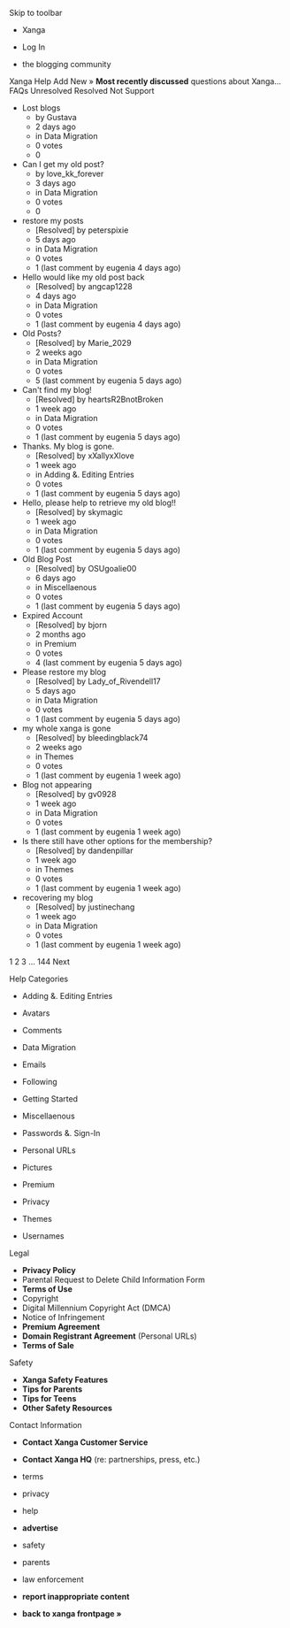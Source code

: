 Skip to toolbar

*   Xanga

*   Log In

*   the blogging community

Xanga Help Add New » **Most recently discussed** questions about Xanga… FAQs Unresolved Resolved Not Support

*   Lost blogs
    *   by Gustava
    *   2 days ago
    *   in Data Migration
    *   0 votes
    *   0
*   Can I get my old post?
    *   by love\_kk\_forever
    *   3 days ago
    *   in Data Migration
    *   0 votes
    *   0
*   restore my posts
    *   \[Resolved\] by peterspixie
    *   5 days ago
    *   in Data Migration
    *   0 votes
    *   1 (last comment by eugenia 4 days ago)
*   Hello would like my old post back
    *   \[Resolved\] by angcap1228
    *   4 days ago
    *   in Data Migration
    *   0 votes
    *   1 (last comment by eugenia 4 days ago)
*   Old Posts?
    *   \[Resolved\] by Marie\_2029
    *   2 weeks ago
    *   in Data Migration
    *   0 votes
    *   5 (last comment by eugenia 5 days ago)
*   Can't find my blog!
    *   \[Resolved\] by heartsR2BnotBroken
    *   1 week ago
    *   in Data Migration
    *   0 votes
    *   1 (last comment by eugenia 5 days ago)
*   Thanks. My blog is gone.
    *   \[Resolved\] by xXallyxXlove
    *   1 week ago
    *   in Adding &. Editing Entries
    *   0 votes
    *   1 (last comment by eugenia 5 days ago)
*   Hello, please help to retrieve my old blog!!
    *   \[Resolved\] by skymagic
    *   1 week ago
    *   in Data Migration
    *   0 votes
    *   1 (last comment by eugenia 5 days ago)
*   Old Blog Post
    *   \[Resolved\] by OSUgoalie00
    *   6 days ago
    *   in Miscellaenous
    *   0 votes
    *   1 (last comment by eugenia 5 days ago)
*   Expired Account
    *   \[Resolved\] by bjorn
    *   2 months ago
    *   in Premium
    *   0 votes
    *   4 (last comment by eugenia 5 days ago)
*   Please restore my blog
    *   \[Resolved\] by Lady\_of\_Rivendell17
    *   5 days ago
    *   in Data Migration
    *   0 votes
    *   1 (last comment by eugenia 5 days ago)
*   my whole xanga is gone
    *   \[Resolved\] by bleedingblack74
    *   2 weeks ago
    *   in Themes
    *   0 votes
    *   1 (last comment by eugenia 1 week ago)
*   Blog not appearing
    *   \[Resolved\] by gv0928
    *   1 week ago
    *   in Data Migration
    *   0 votes
    *   1 (last comment by eugenia 1 week ago)
*   Is there still have other options for the membership?
    *   \[Resolved\] by dandenpillar
    *   1 week ago
    *   in Themes
    *   0 votes
    *   1 (last comment by eugenia 1 week ago)
*   recovering my blog
    *   \[Resolved\] by justinechang
    *   1 week ago
    *   in Data Migration
    *   0 votes
    *   1 (last comment by eugenia 1 week ago)

1 2 3 ... 144 Next

Help Categories

*   Adding &. Editing Entries
*   Avatars
*   Comments
*   Data Migration
*   Emails
*   Following
*   Getting Started
*   Miscellaenous

*   Passwords &. Sign-In
*   Personal URLs
*   Pictures
*   Premium
*   Privacy
*   Themes
*   Usernames

Legal

*   **Privacy Policy**
*   Parental Request to Delete Child Information Form
*   **Terms of Use**
*   Copyright
*   Digital Millennium Copyright Act (DMCA)
*   Notice of Infringement
*   **Premium Agreement**
*   **Domain Registrant Agreement** (Personal URLs)
*   **Terms of Sale**

Safety

*   **Xanga Safety Features**
*   **Tips for Parents**
*   **Tips for Teens**
*   **Other Safety Resources**

Contact Information

*   **Contact Xanga Customer Service**
*   **Contact Xanga HQ** (re: partnerships, press, etc.)

*   terms
*   privacy
*   help
*   **advertise**

*   safety
*   parents
*   law enforcement
*   **report inappropriate content**

*   **back to xanga frontpage »**
